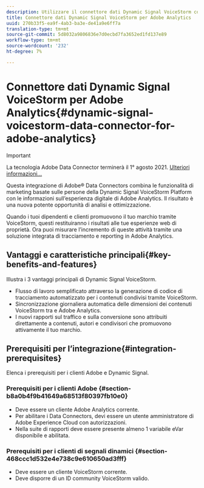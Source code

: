 ```yaml
---
description: Utilizzare il connettore dati Dynamic Signal VoiceStorm con Adobe Analytics.
title: Connettore dati Dynamic Signal VoiceStorm per Adobe Analytics
uuid: 270b33f5-ea9f-4ab3-ba3e-de41a9e6ff7a
translation-type: tm+mt
source-git-commit: 5d8032a9806836e7d0ecbd7fa3652ed1fd137e89
workflow-type: tm+mt
source-wordcount: '232'
ht-degree: 7%

---
```



# Connettore dati Dynamic Signal VoiceStorm per Adobe Analytics{#dynamic-signal-voicestorm-data-connector-for-adobe-analytics}

>[!IMPORTANT]
>
>La tecnologia Adobe Data Connector terminerà il 1° agosto 2021. [Ulteriori informazioni...](/help/import/data-connectors/data-connectors-eol.md)

Questa integrazione di Adobe® Data Connectors combina le funzionalità di marketing basate sulle persone della Dynamic Signal VoiceStorm Platform con le informazioni sull’esperienza digitale di Adobe Analytics. Il risultato è una nuova potente opportunità di analisi e ottimizzazione.

Quando i tuoi dipendenti e clienti promuovono il tuo marchio tramite VoiceStorm, questi restituiranno i risultati alle tue esperienze web di proprietà. Ora puoi misurare l’incremento di queste attività tramite una soluzione integrata di tracciamento e reporting in Adobe Analytics.

## Vantaggi e caratteristiche principali{#key-benefits-and-features}

Illustra i 3 vantaggi principali di Dynamic Signal VoiceStorm.

* Flusso di lavoro semplificato attraverso la generazione di codice di tracciamento automatizzato per i contenuti condivisi tramite VoiceStorm.
* Sincronizzazione giornaliera automatica delle dimensioni dei contenuti VoiceStorm tra e Adobe Analytics.
* I nuovi rapporti sul traffico e sulla conversione sono attribuiti direttamente a contenuti, autori e condivisori che promuovono attivamente il tuo marchio.

## Prerequisiti per l’integrazione{#integration-prerequisites}

Elenca i prerequisiti per i clienti Adobe e Dynamic Signal.

### Prerequisiti per i clienti Adobe {#section-b8a0b4f9b41649a68513f80397fb10e0}

* Deve essere un cliente Adobe Analytics corrente.
* Per abilitare i Data Connectors, devi essere un utente amministratore di Adobe Experience Cloud con autorizzazioni.
* Nella suite di rapporti deve essere presente almeno 1 variabile eVar disponibile e abilitata.

### Prerequisiti per i clienti di segnali dinamici {#section-468ccc1d532e4e738c9e610650ad3fff}

* Deve essere un cliente VoiceStorm corrente.
* Deve disporre di un ID community VoiceStorm valido.

